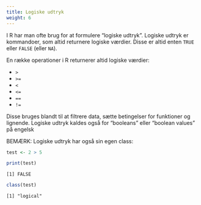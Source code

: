 ```yaml
---
title: Logiske udtryk
weight: 6
---
```

I R har man ofte brug for at formulere “logiske udtryk”. Logiske udtryk
er kommandoer, som altid returnere logiske værdier. Disse er altid enten
`TRUE` eller `FALSE` (eller `NA`).

En række operationer i R returnerer altid logiske værdier:

- `>`
- `>=`
- `<`
- `<=`
- `==`
- `!=`

Disse bruges blandt til at filtrere data, sætte betingelser for
funktioner og lignende. Logiske udtryk kaldes også for “booleans” eller
“boolean values” på engelsk

BEMÆRK: Logiske udtryk har også sin egen class:

``` r
test <- 2 > 5

print(test)
```

    [1] FALSE

``` r
class(test)
```

    [1] "logical"
